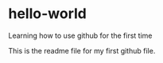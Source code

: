 # hello-world
Learning how to use github for the first time

This is the readme file for my first github file.
